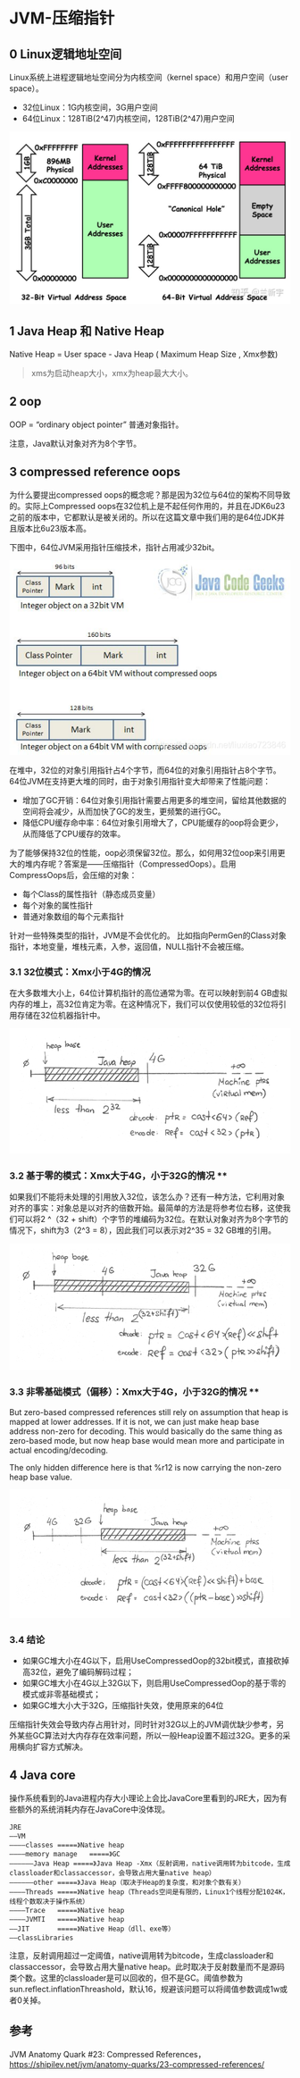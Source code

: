 ﻿# JVM-压缩指针

## 0 Linux逻辑地址空间

Linux系统上进程逻辑地址空间分为内核空间（kernel space）和用户空间（user space）。

* 32位Linux：1G内核空间，3G用户空间
* 64位Linux：128TiB(2^47)内核空间，128TiB(2^47)用户空间

![](https://raw.githubusercontent.com/yixy4app/images/picgo/202305022159666.jpg)

## 1 Java Heap 和 Native Heap

Native Heap = User space - Java Heap ( Maximum Heap Size , Xmx参数)

> xms为启动heap大小，xmx为heap最大大小。

## 2 oop

OOP = “ordinary object pointer” 普通对象指针。

注意，Java默认对象对齐为8个字节。

## 3 compressed reference oops

为什么要提出compressed oops的概念呢？那是因为32位与64位的架构不同导致的。实际上Compressed oops在32位机上是不起任何作用的，并且在JDK6u23之前的版本中，它都默认是被关闭的。所以在这篇文章中我们用的是64位JDK并且版本比6u23版本高。

下图中，64位JVM采用指针压缩技术，指针占用减少32bit。

![](https://raw.githubusercontent.com/yixy4app/images/picgo/202305022200840.png)

在堆中，32位的对象引用指针占4个字节，而64位的对象引用指针占8个字节。64位JVM在支持更大堆的同时，由于对象引用指针变大却带来了性能问题：

* 增加了GC开销：64位对象引用指针需要占用更多的堆空间，留给其他数据的空间将会减少，从而加快了GC的发生，更频繁的进行GC。
* 降低CPU缓存命中率：64位对象引用增大了，CPU能缓存的oop将会更少，从而降低了CPU缓存的效率。

为了能够保持32位的性能，oop必须保留32位。那么，如何用32位oop来引用更大的堆内存呢？答案是——压缩指针（CompressedOops）。启用CompressOops后，会压缩的对象：

* 每个Class的属性指针（静态成员变量）
* 每个对象的属性指针
* 普通对象数组的每个元素指针

针对一些特殊类型的指针，JVM是不会优化的。 比如指向PermGen的Class对象指针，本地变量，堆栈元素，入参，返回值，NULL指针不会被压缩。

### 3.1 32位模式：Xmx小于4G的情况

在大多数堆大小上，64位计算机指针的高位通常为零。在可以映射到前4 GB虚拟内存的堆上，高32位肯定为零。在这种情况下，我们可以仅使用较低的32位将引用存储在32位机器指针中。

![](https://raw.githubusercontent.com/yixy4app/images/picgo/202305022200793.png)

### 3.2 基于零的模式：Xmx大于4G，小于32G的情况 **

如果我们不能将未处理的引用放入32位，该怎么办？还有一种方法，它利用对象对齐的事实：对象总是以对齐的倍数开始。最简单的方法是将参考位右移，这使我们可以将2 ^（32 + shift）个字节的堆编码为32位。在默认对象对齐为8个字节的情况下，shift为3（2^3 = 8），因此我们可以表示对2^35 = 32 GB堆的引用。

![](https://raw.githubusercontent.com/yixy4app/images/picgo/202305022200244.png)

### 3.3 非零基础模式（偏移）：Xmx大于4G，小于32G的情况 **

But zero-based compressed references still rely on assumption that heap is mapped at lower addresses. If it is not, we can just make heap base address non-zero for decoding. This would basically do the same thing as zero-based mode, but now heap base would mean more and participate in actual encoding/decoding.

The only hidden difference here is that %r12 is now carrying the non-zero heap base value.

![](https://raw.githubusercontent.com/yixy4app/images/picgo/202305022200404.png)

### 3.4 结论

* 如果GC堆大小在4G以下，启用UseCompressedOop的32bit模式，直接砍掉高32位，避免了编码解码过程；
* 如果GC堆大小在4G以上32G以下，则启用UseCompressedOop的基于零的模式或非零基础模式；
* 如果GC堆大小大于32G，压缩指针失效，使用原来的64位

压缩指针失效会导致内存占用针对，同时针对32G以上的JVM调优缺少参考，另外某些GC算法对大内存存在效率问题，所以一般Heap设置不超过32G。更多的采用横向扩容方式解决。

## 4 Java core

操作系统看到的Java进程内存大小理论上会比JavaCore里看到的JRE大，因为有些额外的系统消耗内存在JavaCore中没体现。

```
JRE
——VM
————classes	=====》Native heap
————memory manage	=====》GC
——————Java Heap	=====》Java Heap -Xmx（反射调用，native调用转为bitcode，生成classloader和classaccessor，会导致占用大量native heap）
——————other	=====》Java Heap（取决于Heap的复杂度，和对象个数有关）
————Threads	=====》Native heap（Threads空间是有限的，Linux1个线程分配1024K，线程个数取决于操作系统）
————Trace	=====》Native heap
————JVMTI	=====》Native heap
——JIT		=====》Native Heap（dll、exe等）
——classLibraries
```

注意，反射调用超过一定阈值，native调用转为bitcode，生成classloader和classaccessor，会导致占用大量native heap。此时取决于反射数量而不是源码类个数。这里的classloader是可以回收的，但不是GC。阈值参数为sun.reflect.inflationThreashold，默认16，规避该问题可以将阈值参数调成1w或者0关掉。

## 参考

JVM Anatomy Quark #23: Compressed References，https://shipilev.net/jvm/anatomy-quarks/23-compressed-references/
